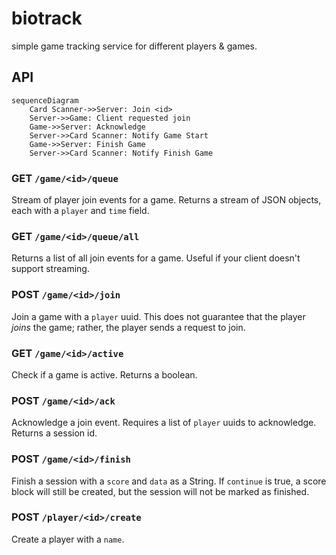 # biotrack

simple game tracking service for different players & games.

## API

```mermaid
sequenceDiagram
    Card Scanner->>Server: Join <id>
    Server->>Game: Client requested join
    Game->>Server: Acknowledge
    Server->>Card Scanner: Notify Game Start
    Game->>Server: Finish Game
    Server->>Card Scanner: Notify Finish Game
```

### GET `/game/<id>/queue`

Stream of player join events for a game. Returns a stream of JSON objects,
each with a `player` and `time` field.

### GET `/game/<id>/queue/all`

Returns a list of all join events for a game. Useful if your
client doesn't support streaming.

### POST `/game/<id>/join`

Join a game with a `player` uuid.
This does not guarantee that the player _joins_ the game;
rather, the player sends a request to join.

### GET `/game/<id>/active`

Check if a game is active. Returns a boolean.

### POST `/game/<id>/ack`

Acknowledge a join event. Requires a list of `player` uuids to acknowledge.
Returns a session id.

### POST `/game/<id>/finish`

Finish a session with a `score` and `data` as a String.
If `continue` is true, a score block will still be created,
but the session will not be marked as finished.

### POST `/player/<id>/create`

Create a player with a `name`.
